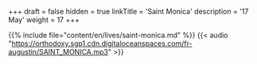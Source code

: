 +++
draft = false
hidden = true
linkTitle = 'Saint Monica'
description = '17 May'
weight = 17
+++

{{% include file="content/en/lives/saint-monica.md" %}}
{{< audio "https://orthodoxy.sgp1.cdn.digitaloceanspaces.com/fr-augustin/SAINT_MONICA.mp3" >}}
